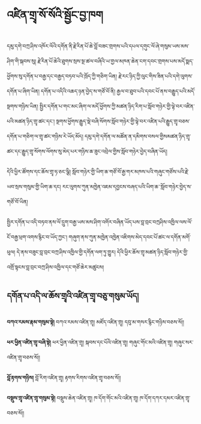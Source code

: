# འཛིན་གྲྭ་སོ་སོའི་སྦྱོང་བྱ་ཁག

དམུ་དགེ་བཀྲ་ཤིས་འཁོར་ལོའི་དགོན་ནི་རྗེ་རིན་པོ་ཆེ་བློ་བཟང་གྲགས་པའི་དཔལ་དགུང་ལོ་ཞེ་གསུམ་ཡས་མས་ཤིག་གི་སྐབས་སུ། རྗེ་རིན་པོ་ཆེའི་ཐུགས་སྲས་སྔ་ཚལ་བཞིའི་ཡ་གྱལ་མཁན་ཆེན་ངག་དབང་གྲགས་པས་མདོ་སྨད་ཕྱོགས་སུ་དགོན་པ་བརྒྱ་དང་བརྒྱད་བཏབ་པའི་ཁྲོད་ཀྱི་གཅིག་ཡིན། རྗེ་རང་ཉིད་ཀྱི་ལུང་གིས་ཟིན་པའི་དགེ་ལུགས་དགོན་པ་ཞིག་ཡིན། དགོན་པ་འདིའི་འཆད་ཉན་བྱེད་ས་གཙོ་བོ་ནི། རྒྱལ་བ་ཐུབ་པའི་དབང་པོ་ནས་བརྒྱུད་པའི་མདོ་སྔགས་གཉིས་ཡིན། སྤྱིར་དགོན་པ་གང་མང་ཞིག་ལ་མདོ་ཕྱོགས་ཀྱི་མཚན་ཉིད་རིག་པ་སློབ་གཉེར་གྱི་ལྟེ་བར་འཛིན་པའི་མཚན་ཉིད་གྲྭ་ཚང་དང་། སྔགས་ཕྱོགས་རྒྱུད་སྡེ་བཞི་སོགས་སློབ་གཉེར་གྱི་ལྟེ་བར་འཛིན་པའི་རྒྱུད་གྲྭ་བཅས་དགོན་པ་གཅིག་ལ་གྲྭ་ཚང་གཉིས་རེ་ཡོད་མོད། དམུ་དགེ་དགོན་ལ་མཚོན་ན་དམིགས་བསལ་གྱིསམཚན་ཉིད་གྲྭ་ཚང་དང་རྒྱུད་གྲྭ་སོགས་ལོགས་སུ་མེད་པར་གཉིས་ཆ་ཟུང་འབྲེལ་གྱིས་སློབ་གཉེར་བྱེད་བཞིན་ཡོད། 

དེའི་ཕྱིར་ཚོགས་དང་ཆོས་གྲྭ་ཧ་ཅང་ལྕི། སློབ་གཉེར་གྱི་ཡིག་ཆ་གཙོ་བོ་རྒྱ་གར་མཁས་པའི་གཞུང་གཙོས་པའི་རྗེ་ཡབ་སྲས་གསུམ་གྱི་ཡིག་ཆ་དང། རང་ལུགས་ཀུན་མཁྱེན་འཇམ་དབྱངས་བཞད་པའི་ཡིག་ཆ་་སློབ་གཉེར་བྱེད་ས་གཙོ་བོ་ཡིན།

སྤྱིར་དགོན་པ་འདི་བཏབ་ནས་ལོ་དྲུག་བརྒྱ་ཡས་མས་ཤིག་འགོར་བཞིན་ཡོད་པས་བླ་བྲང་བཀྲཤིས་འཁྱིལ་ལས་ལོ་ངོ་བརྒྱ་ཕྲག་འགས་རྙིང་བ་ཡོད་ཀྱང་། གཞུག་ནས་ཀུན་མཁྱེན་འཁྱེན་འཇིགས་མེད་དབང་པོ་ཚང་ལ་དགོན་མགོ་ཕུལ། དེ་ནས་བཟུང་བླ་བྲང་བཀྲ་ཤིས་འཁྱིལ་གྱི་དགོན་ལག་ཏུ་གྱུར། དེའི་ཕྱིར་ཆོས་གྲྭ་མཚན་ཉིད་སློབ་གཉེར་གྱི་འགྲོ་སྟངས་བླ་བྲང་བཀྲ་ཤིས་འཁྱིལ་དང་གཙོ་ཆེར་མཚུངས།

## དགོན་པ་འདི་ལ་ཆོས་གྲྭའི་འཛིན་གྲྭ་བཅུ་གསུམ་ཡོད།

**བཀའ་རམས་རྣམ་གསུམ་སྟེ།**  བཀའ་རམས་འཛིན་གྲྭ། མཛོད་འཛིན་གྲྭ། དབུ་མ་གསར་རྙིང་གཉིས་བཅས་སོ།། 

**ཕར་ཕྱིན་འཛིན་གྲྭ་བཞི་སྟེ།** ཕར་ཕྱིན་འཛིན་གྲྭ། སྐབས་དང་པོའི་འཛིན་གྲྭ། གཞུང་གོང་མའི་འཛིན་གྲྭ། གཞུང་སར་འཛིན་གྲྭ་བཅས་སོ།།

**བློ་རྟགས་གཉིས།** བློ་རིག་འཛིན་གྲྭ། རྟགས་རིགས་འཛིན་གྲྭ་བཅས་སོ།།

**བསྡུས་གྲྭ་འཛིན་གྲྭ་གསུམ་སྟེ།**  བསྡུས་ཆེན་འཛིན་གྲྭ། ཁ་དོག་གོང་མའི་འཛིན་གྲྭ། ཁ་དོག་དཀར་དམར་འཛིན་གྲྭ་བཅས་སོ།། 
